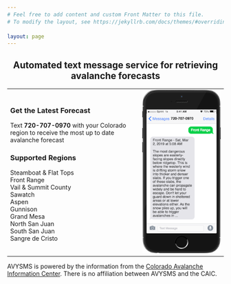 ```yaml
---
# Feel free to add content and custom Front Matter to this file.
# To modify the layout, see https://jekyllrb.com/docs/themes/#overriding-theme-defaults

layout: page
---
```


## <center>Automated text message service for retrieving avalanche forecasts</center>

<table style="border: none">
  <tbody>
    <tr>
      <td style="border: none">
        <h3>Get the Latest Forecast</h3>
        <p>
          Text <strong>720-707-0970</strong> with your Colorado region to receive the
          most up to date avalanche forecast
        </p>
        <h3>Supported Regions</h3>
        <p>
          Steamboat &amp; Flat Tops<br>
          Front Range<br>
          Vail &amp; Summit County<br>
          Sawatch<br>
          Aspen<br>
          Gunnison<br>
          Grand Mesa<br>
          North San Juan<br>
          South San Juan<br>
          Sangre de Cristo<br>
        </p>
      </td>
      <td style="border: none">
        <img src="assets/iphonemessage.png" />
      </td>
    </tr>
  </tbody>
</table>

AVYSMS is powered by the information from the <a href="https://avalanche.state.co.us/" target="_black">Colorado Avalanche Information Center</a>. There is no affiliation between AVYSMS and the CAIC.
